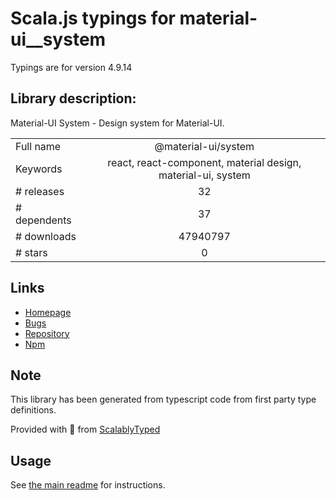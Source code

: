 
# Scala.js typings for material-ui__system

Typings are for version 4.9.14

## Library description:
Material-UI System - Design system for Material-UI.

|                    |                 |
| ------------------ | :-------------: |
| Full name          | @material-ui/system |
| Keywords           | react, react-component, material design, material-ui, system |
| # releases         | 32 |
| # dependents       | 37 |
| # downloads        | 47940797 |
| # stars            | 0 |

## Links
- [Homepage](https://github.com/mui-org/material-ui/tree/master/packages/material-ui-system)
- [Bugs](https://github.com/mui-org/material-ui/issues)
- [Repository](https://github.com/mui-org/material-ui)
- [Npm](https://www.npmjs.com/package/%40material-ui%2Fsystem)
    


## Note
This library has been generated from typescript code from first party type definitions.

Provided with :purple_heart: from [ScalablyTyped](https://github.com/oyvindberg/ScalablyTyped)

## Usage
See [the main readme](../../readme.md) for instructions.


